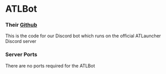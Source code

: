 # ATLBot
### Their [Github](https://github.com/ATLauncher/discord-bot)
This is the code for our Discord bot which runs on the official ATLauncher Discord server

### Server Ports
There are no ports required for the ATLBot